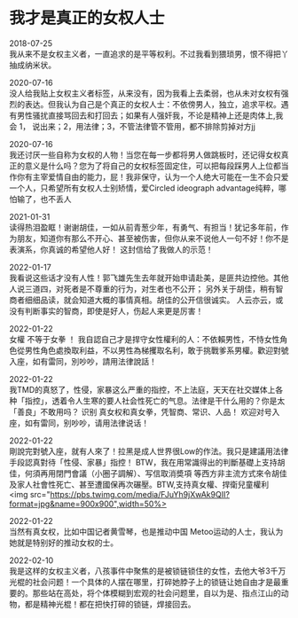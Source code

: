 我才是真正的女权人士
===

2018-07-25<br>
我从来不是女权主义者，一直追求的是平等权利。不过我看到猥琐男，恨不得把丫抽成纳米状。<br>

2020-07-16<br>
没人给我贴上女权主义者标签，从来没有，因为我看上去柔弱，也从未对女权有强烈的表达。但我认为自己是个真正的女权人士：不依傍男人，独立，追求平权。遇有男性骚扰直接骂回去和打回去；如果有人强奸我，不论是精神上还是肉体上,我会 1， 说出来；2，用法律；3，不管法律管不管用，都不排除剪掉对方jj<br>

2020-07-16<br>
我还讨厌一些自称为女权的人物！当您在每一步都将男人做跳板时，还记得女权真正的意义是什么吗？您为了将自己的女权标签固定住，可以把每段踩男人上位都当作你有主宰爱情自由的能力，屁！我非保守，认为一个人绝大可能在一生不会只爱一个人，只希望所有女权人士别矫情，爱Circled ideograph advantage纯粹，哪怕输了，也不丢人<br>

2021-01-31<br>
读得热泪盈眶！谢谢胡佳，一如从前青葱少年，有勇气、有担当！犹记多年前，作为朋友，知道你有那么不开心、甚至被伤害，但你从来不说他人一句不好！你不是表演系，你真诚的希望他人好！
这封信给了我做人的示范！<br>

2022-01-17<br>
我看说这些话才没有人性！郭飞雄先生去年就开始申请赴美，是匪共边控他。其他人说三道四，对死者是不尊重的行为，对生者也不公开；
另外关于胡佳，稍有智商者细细品读，就会知道大概的事情真相。胡佳的公开信很诚实。
人云亦云，或没有判断事实的智商，即使是好人，伤起人来更是厉害！<br>

2022-01-22<br>
女權 不等于女拳 ！ 我自認自己才是捍守女性權利的人：不依賴男性，不恃女性角色從男性角色處換取利益，不以男性為梯攫取名利，敢于挑戰爹系男權。歡迎對號入座，如有雷同，別吵吵，請用法律說話！<br>

2022-01-22<br>
我TMD的真怒了，性侵，家暴这么严重的指控，不上法庭，天天在社交媒体上各种「指控」，透着令人生寒的要人社会性死亡的气息。法律是干什么用的？你是太「善良」不敢用吗？
识别 真女权和真女拳，凭智商、常识、人品！
欢迎对号入座，如有雷同，别吵吵，请用法律说话！<br>

2022-01-22<br>
剛說完對號入座，就有人來了！拉黑是成人世界很Low的作法。我只是建議用法律手段認真對待「性侵、家暴」指控！ BTW，我在用常識得出的判斷基礎上支持胡佳，何須再用閉門會議（小圈子調解）、写信取消奬項 等西方非主流方式來令胡佳及家人社會性死亡、甚至遭國保再次碾壓。BTW,支持真女權、捍衛兒童權利 <br>
<img src="https://pbs.twimg.com/media/FJuYh9jXwAk9QII?format=jpg&name=900x900",width=50%>
<br>

2022-01-22<br>
当然有真女权，比如中国记者黄雪琴，也是推动中国 Metoo运动的人士，我认为她就是特别好的推动女权的士。<br>

2022-02-10<br>
我是这样的女权主义者，八孩事件中聚焦的是被锁链锁住的女性，去他大爷3千万光棍的社会问题！一个具体的人摆在哪里，打碎她脖子上的锁链让她自由才是最重要的。那些站在高处，将个体模糊到宏观的社会问题里，自以为是、指点江山的动物，都是精神光棍！都在把快打碎的锁链，焊接回去。<br>
